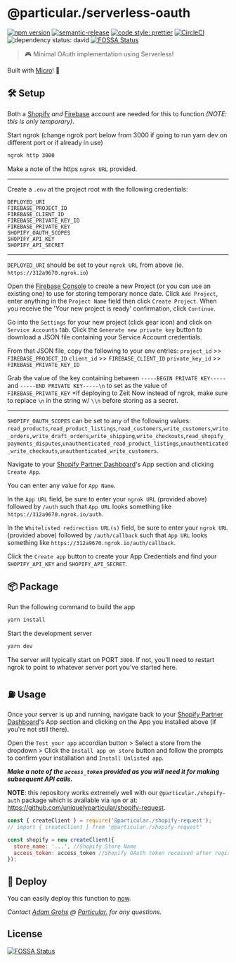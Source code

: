 # @particular./serverless-oauth

[![npm version](https://img.shields.io/npm/v/@particular./serverless-oauth.svg)](https://www.npmjs.com/package/@particular./serverless-oauth) [![semantic-release](https://img.shields.io/badge/%20%20%F0%9F%93%A6%F0%9F%9A%80-semantic--release-e10079.svg)](https://github.com/semantic-release/semantic-release) [![code style: prettier](https://img.shields.io/badge/code_style-prettier-ff69b4.svg)](https://github.com/prettier/prettier) [![CircleCI](https://img.shields.io/circleci/project/github/uniquelyparticular/serverless-oauth.svg?label=circleci)](https://circleci.com/gh/uniquelyparticular/serverless-oauth)
![dependency status: david](https://img.shields.io/david/uniquelyparticular/serverless-oauth.svg)
[![FOSSA Status](https://app.fossa.io/api/projects/git%2Bgithub.com%2Funiquelyparticular%2Fserverless-oauth.svg?type=shield)](https://app.fossa.io/projects/git%2Bgithub.com%2Funiquelyparticular%2Fserverless-oauth?ref=badge_shield)

> 🎮 Minimal OAuth implementation using Serverless!

Built with [Micro](https://github.com/zeit/micro)! 🤩

## 🛠 Setup

Both a [Shopify](https://shopify.com) _and_ [Firebase](https://firebase.google.com) account are needed for this to function _(NOTE: this is only temporary)_.

Start ngrok (change ngrok port below from 3000 if going to run yarn dev on different port or if already in use)

```bash
ngrok http 3000
```

Make a note of the https `ngrok URL` provided.

---

Create a `.env` at the project root with the following credentials:

```dosini
DEPLOYED_URI
FIREBASE_PROJECT_ID
FIREBASE_CLIENT_ID
FIREBASE_PRIVATE_KEY_ID
FIREBASE_PRIVATE_KEY
SHOPIFY_OAUTH_SCOPES
SHOPIFY_API_KEY
SHOPIFY_API_SECRET
```

---

`DEPLOYED_URI` should be set to your `ngrok URL` from above (ie. `https://312a9670.ngrok.io`)

Open the [Firebase Console](https://console.firebase.google.com) to create a new Project (or you can use an existing one) to use for storing temporary nonce date. Click `Add Project`, enter anything in the `Project Name` field then click `Create Project`. When you receive the 'Your new project is ready' confirmation, click `Continue`.

Go into the `Settings` for your new project (click gear icon) and click on `Service Accounts` tab. Click the `Generate new private key` button to download a JSON file containing your Service Account credentials.

From that JSON file, copy the following to your env entries:
`project_id` >> `FIREBASE_PROJECT_ID`
`client_id` >> `FIREBASE_CLIENT_ID`
`private_key_id` >> `FIREBASE_PRIVATE_KEY_ID`

Grab the value of the key containing between `-----BEGIN PRIVATE KEY-----` and `-----END PRIVATE KEY-----\n` to set as the value of `FIREBASE_PRIVATE_KEY`
\*If deploying to Zeit Now instead of ngrok, make sure to replace `\n` in the string w/ `\\n` before storing as a secret.

---

`SHOPIFY_OAUTH_SCOPES` can be set to any of the following values: `read_products`,`read_product_listings`,`read_customers`,`write_customers`,`write_orders,write_draft_orders`,`write_shipping`,`write_checkouts`,`read_shopify_payments_disputes`,`unauthenticated_read_product_listings`,`unauthenticated_write_checkouts`,`unauthenticated_write_customers`.

Navigate to your [Shopify Partner Dashboard](https://partners.shopify.com/<<PartnerId>>/apps)'s App section and clicking `Create App`.

You can enter any value for `App Name`.

In the `App URL` field, be sure to enter your `ngrok URL` (provided above) followed by `/auth` such that `App URL` looks something like `https://312a9670.ngrok.io/auth`.

In the `Whitelisted redirection URL(s)` field, be sure to enter your `ngrok URL` (provided above) followed by `/auth/callback` such that `App URL` looks something like `https://312a9670.ngrok.io/auth/callback`.

Click the `Create app` button to create your App Credentials and find your `SHOPIFY_API_KEY` and `SHOPIFY_API_SECRET`.

## 📦 Package

Run the following command to build the app

```bash
yarn install
```

Start the development server

```bash
yarn dev
```

The server will typically start on PORT `3000`. If not, you'll need to restart ngrok to point to whatever server port you've started here.

## ⛽️ Usage

Once your server is up and running, navigate back to your [Shopify Partner Dashboard](https://partners.shopify.com/<<PartnerId>>/apps)'s App section and clicking on the App you installed above (if you're not still there).

Open the `Test your app` accordian button > Select a store from the dropdown > Click the `Install app on store` button and follow the prompts to confirm your installation and `Install Unlisted app`.

**_Make a note of the `access_token` provided as you will need it for making subsequent API calls._**

**NOTE**: this repository works extremely well with our `@particular./shopify-auth` package which is available via `npm` or at:
https://github.com/uniquelyparticular/shopify-request.

```js
const { createClient } = require('@particular./shopify-request');
// import { createClient } from '@particular./shopify-request'

const shopify = new createClient({
  store_name: '...', //Shopify Store Name
  access_token: access_token //Shopify OAuth token received after registering as Public App and installing to Store above
});
```

## 🚀 Deploy

You can easily deploy this function to [now](https://now.sh).

_Contact [Adam Grohs](https://www.linkedin.com/in/adamgrohs/) @ [Particular.](https://uniquelyparticular.com) for any questions._


## License
[![FOSSA Status](https://app.fossa.io/api/projects/git%2Bgithub.com%2Funiquelyparticular%2Fserverless-oauth.svg?type=large)](https://app.fossa.io/projects/git%2Bgithub.com%2Funiquelyparticular%2Fserverless-oauth?ref=badge_large)